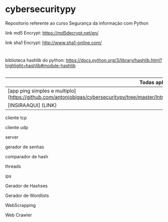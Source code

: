# cybersecuritypy
Repositorio referente ao curso Segurança da informação com Python



link md5 Encrypt: https://md5decrypt.net/en/

link sha1 Encrypt: http://www.sha1-online.com/




#

biblioteca hashlib do python: https://docs.python.org/3/library/hashlib.html?highlight=hashlib#module-hashlib
##


<div>
  
  
|Todas aplicações criadas:| |
|--|--|
| [app ping simples e multiplo] (https://github.com/antoniobigas/cybersecuritypy/tree/master/Introducao%20aos%20conceitos%20de%20cybersecurity%20e%20ping)  |
| [INSIRAAQUI] (LINK)  |



cliente tcp

cliente udp

server

gerador de senhas

comparador de hash

threads

ips

Gerador de Hashses

Gerador de Wordlists

WebScrapping


Web Crawler
</div>



